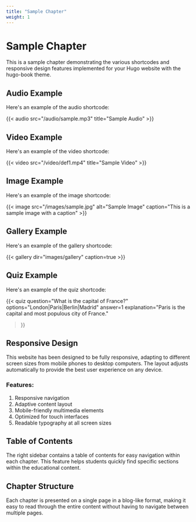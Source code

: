 ```yaml
---
title: "Sample Chapter"
weight: 1
---
```


# Sample Chapter

This is a sample chapter demonstrating the various shortcodes and responsive design features implemented for your Hugo website with the hugo-book theme.

## Audio Example

Here's an example of the audio shortcode:

{{< audio src="/audio/sample.mp3" title="Sample Audio" >}}

## Video Example

Here's an example of the video shortcode:

{{< video src="/video/def1.mp4" title="Sample Video" >}}

## Image Example

Here's an example of the image shortcode:

{{< image src="/images/sample.jpg" alt="Sample Image" caption="This is a sample image with a caption" >}}

## Gallery Example

Here's an example of the gallery shortcode:

{{< gallery dir="images/gallery" caption=true >}}

## Quiz Example

Here's an example of the quiz shortcode:

{{< quiz 
  question="What is the capital of France?" 
  options="London|Paris|Berlin|Madrid" 
  answer=1
  explanation="Paris is the capital and most populous city of France."
>}}

## Responsive Design

This website has been designed to be fully responsive, adapting to different screen sizes from mobile phones to desktop computers. The layout adjusts automatically to provide the best user experience on any device.

### Features:

1. Responsive navigation
2. Adaptive content layout
3. Mobile-friendly multimedia elements
4. Optimized for touch interfaces
5. Readable typography at all screen sizes

## Table of Contents

The right sidebar contains a table of contents for easy navigation within each chapter. This feature helps students quickly find specific sections within the educational content.

## Chapter Structure

Each chapter is presented on a single page in a blog-like format, making it easy to read through the entire content without having to navigate between multiple pages.
